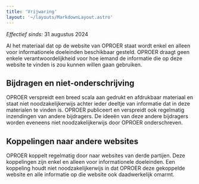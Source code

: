 ```yaml
---
title: 'Vrijwaring'
layout: '~/layouts/MarkdownLayout.astro'
---
```


_Effectief sinds:_ 31 augustus 2024

Al het materiaal dat op de website van OPROER staat wordt enkel en alleen voor informationele doeleinden beschikbaar gesteld. OPROER draagt geen enkele verantwoordelijkheid voor hoe iemand de informatie die op deze website te vinden is zou kunnen willen gaan gebruiken.

## Bijdragen en niet-onderschrijving

OPROER verspreidt een breed scala aan gedrukt en afdrukbaar materiaal en staat niet noodzakelijkerwijs achter ieder deeltje van informatie dat in deze materialen te vinden is. OPROER publiceert en verspreidt ook regelmatig inzendingen van andere bijdragers. De ideeën van deze andere bijdragers worden eveneens niet noodzakelijkerwijs door OPROER onderschreven.

## Koppelingen naar andere websites

OPROER koppelt regelmatig door naar websites van derde partijen. Deze koppelingen zijn enkel en alleen voor informationele doeleinden. Een koppeling houdt niet noodzakelijkerwijs in dat OPROER deze gekoppelde website en alle informatie op die website ook daadwerkelijk omarmt.

<!-- ## Neem contact op

Heb je vragen over deze vrijwaring? Neem contact op: CONTACT. -->
